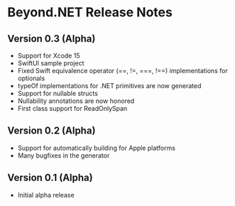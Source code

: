 # Beyond.NET Release Notes

## Version 0.3 (Alpha)
- Support for Xcode 15
- SwiftUI sample project
- Fixed Swift equivalence operator (==, !=, ===, !==) implementations for optionals
- typeOf implementations for .NET primitives are now generated
- Support for nullable structs
- Nullability annotations are now honored
- First class support for ReadOnlySpan<byte>

## Version 0.2 (Alpha)
- Support for automatically building for Apple platforms
- Many bugfixes in the generator

## Version 0.1 (Alpha)
- Initial alpha release